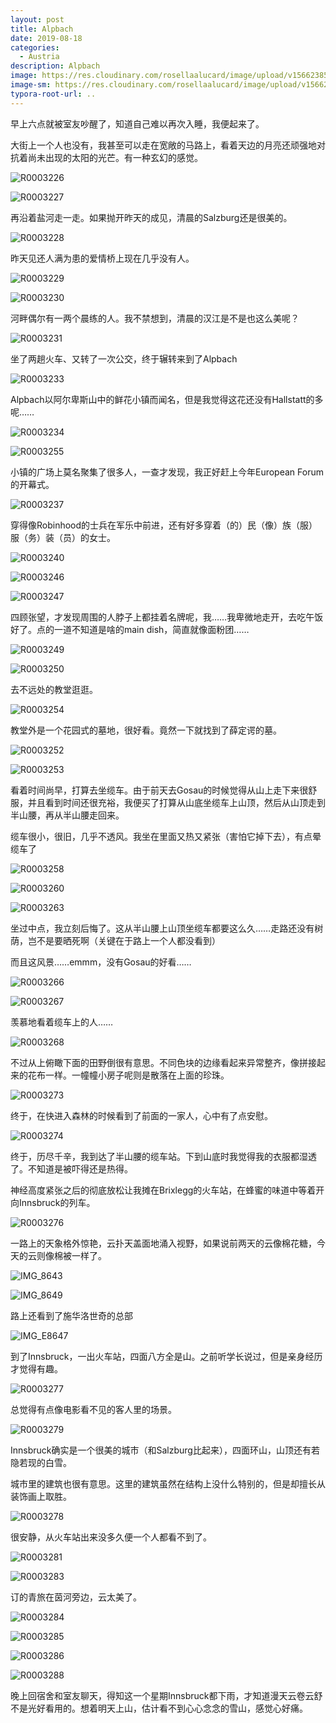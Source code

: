 ```yaml
---
layout: post
title: Alpbach
date: 2019-08-18
categories:
  - Austria
description: Alpbach
image: https://res.cloudinary.com/rosellaalucard/image/upload/v1566238566/R0003255_tvdza7.jpg
image-sm: https://res.cloudinary.com/rosellaalucard/image/upload/v1566238566/R0003255_tvdza7.jpg
typora-root-url: ..
---
```


早上六点就被室友吵醒了，知道自己难以再次入睡，我便起来了。

大街上一个人也没有，我甚至可以走在宽敞的马路上，看着天边的月亮还顽强地对抗着尚未出现的太阳的光芒。有一种玄幻的感觉。

![R0003226](/images/R0003226.JPG)

![R0003227](/images/R0003227.JPG)

再沿着盐河走一走。如果抛开昨天的成见，清晨的Salzburg还是很美的。

![R0003228](/images/R0003228.JPG)

昨天见还人满为患的爱情桥上现在几乎没有人。

![R0003229](/images/R0003229.JPG)

![R0003230](/images/R0003230.JPG)

河畔偶尔有一两个晨练的人。我不禁想到，清晨的汉江是不是也这么美呢？

![R0003231](/images/R0003231.JPG)

坐了两趟火车、又转了一次公交，终于辗转来到了Alpbach

![R0003233](/images/R0003233.JPG)

Alpbach以阿尔卑斯山中的鲜花小镇而闻名，但是我觉得这花还没有Hallstatt的多呢……

![R0003234](/images/R0003234.JPG)

![R0003255](/images/R0003255.JPG)

小镇的广场上莫名聚集了很多人，一查才发现，我正好赶上今年European Forum的开幕式。

![R0003237](/images/R0003237.JPG)

穿得像Robinhood的士兵在军乐中前进，还有好多穿着（的）民（像）族（服）服（务）装（员）的女士。

![R0003240](/images/R0003240.JPG)

![R0003246](/images/R0003246.JPG)

![R0003247](/images/R0003247.JPG)

四顾张望，才发现周围的人脖子上都挂着名牌呢，我……我卑微地走开，去吃午饭好了。点的一道不知道是啥的main dish，简直就像面粉团……

![R0003249](/images/R0003249.JPG)

![R0003250](/images/R0003250.JPG)

去不远处的教堂逛逛。

![R0003254](/images/R0003254.JPG)

教堂外是一个花园式的墓地，很好看。竟然一下就找到了薛定谔的墓。

![R0003252](/images/R0003252.JPG)

![R0003253](/images/R0003253.JPG)

看着时间尚早，打算去坐缆车。由于前天去Gosau的时候觉得从山上走下来很舒服，并且看到时间还很充裕，我便买了打算从山底坐缆车上山顶，然后从山顶走到半山腰，再从半山腰走回来。

缆车很小，很旧，几乎不透风。我坐在里面又热又紧张（害怕它掉下去），有点晕缆车了

![R0003258](/images/R0003258.JPG)

![R0003260](/images/R0003260.JPG)

![R0003263](/images/R0003263.JPG)

坐过中点，我立刻后悔了。这从半山腰上山顶坐缆车都要这么久……走路还没有树荫，岂不是要晒死啊（关键在于路上一个人都没看到）

而且这风景……emmm，没有Gosau的好看……

![R0003266](/images/R0003266.JPG)

![R0003267](/images/R0003267.JPG)

羡慕地看着缆车上的人……

![R0003268](/images/R0003268.JPG)

不过从上俯瞰下面的田野倒很有意思。不同色块的边缘看起来异常整齐，像拼接起来的花布一样。一幢幢小房子呢则是散落在上面的珍珠。

![R0003273](/images/R0003273.JPG)

终于，在快进入森林的时候看到了前面的一家人，心中有了点安慰。

![R0003274](/images/R0003274.JPG)

终于，历尽千辛，我到达了半山腰的缆车站。下到山底时我觉得我的衣服都湿透了。不知道是被吓得还是热得。

神经高度紧张之后的彻底放松让我摊在Brixlegg的火车站，在蜂蜜的味道中等着开向Innsbruck的列车。

![R0003276](/images/R0003276.JPG)

一路上的天象格外惊艳，云扑天盖面地涌入视野，如果说前两天的云像棉花糖，今天的云则像棉被一样了。

![IMG_8643](/images/IMG_8643.JPG)

![IMG_8649](/images/IMG_8649.JPG)

路上还看到了施华洛世奇的总部

![IMG_E8647](/images/IMG_E8647.JPG)

到了Innsbruck，一出火车站，四面八方全是山。之前听学长说过，但是亲身经历才觉得有趣。

![R0003277](/images/R0003277.JPG)

总觉得有点像电影看不见的客人里的场景。

![R0003279](/images/R0003279.JPG)

Innsbruck确实是一个很美的城市（和Salzburg比起来），四面环山，山顶还有若隐若现的白雪。

城市里的建筑也很有意思。这里的建筑虽然在结构上没什么特别的，但是却擅长从装饰画上取胜。

![R0003278](/images/R0003278.JPG)

很安静，从火车站出来没多久便一个人都看不到了。

![R0003281](/images/R0003281.JPG)

![R0003283](/images/R0003283.JPG)

订的青旅在茵河旁边，云太美了。

![R0003284](/images/R0003284.JPG)

![R0003285](/images/R0003285.JPG)

![R0003286](/images/R0003286.JPG)

![R0003288](/images/R0003288.JPG)

晚上回宿舍和室友聊天，得知这一个星期Innsbruck都下雨，才知道漫天云卷云舒不是光好看用的。想着明天上山，估计看不到心心念念的雪山，感觉心好痛。